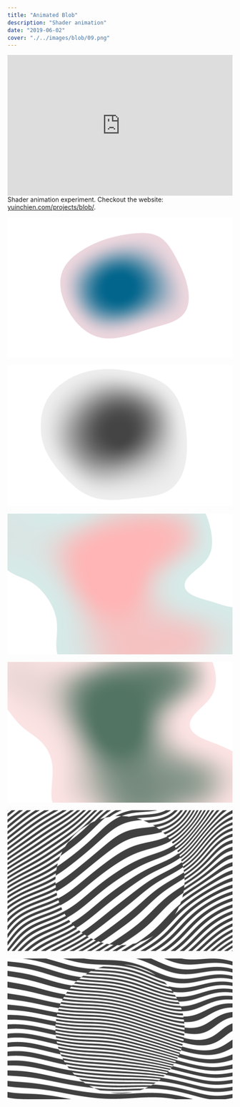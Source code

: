 ```yaml
---
title: "Animated Blob"
description: "Shader animation"
date: "2019-06-02"
cover: "./../images/blob/09.png"
---
```

<div class="video"><div style="padding:62.5% 0 0 0;position:relative;"><iframe src="https://player.vimeo.com/video/408457570?autoplay=1&loop=1&title=0&byline=0&portrait=0" style="position:absolute;top:0;left:0;width:100%;height:100%;" frameborder="0" allow="autoplay; fullscreen" allowfullscreen></iframe></div><script src="https://player.vimeo.com/api/player.js"></script></div>

<div class="text">Shader animation experiment. Checkout the website: <a href="https://yuinchien.com/projects/blob/" target="_blank">yuinchien.com/projects/blob/</a>.</div>

![Blob](./../images/blob/00.png)

![Blob](./../images/blob/02.png)

![Blob](./../images/blob/04.png)

![Blob](./../images/blob/03.png)

![Blob](./../images/blob/08.png)

![Blob](./../images/blob/09.png)
